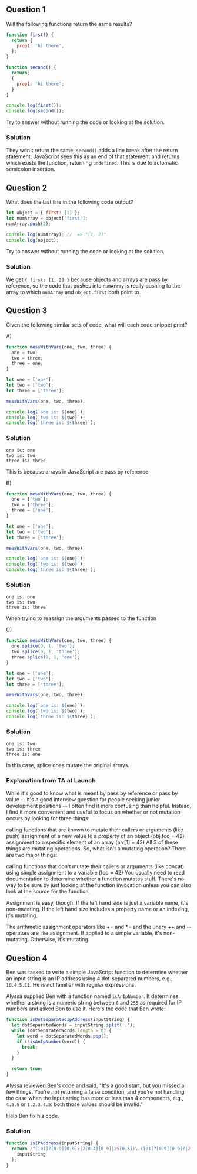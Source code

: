 ## Question 1

Will the following functions return the same results?

```js
function first() {
  return {
    prop1: 'hi there',
  };
}

function second() {
  return;
  {
    prop1: 'hi there';
  }
}

console.log(first());
console.log(second());
```

Try to answer without running the code or looking at the solution.

### Solution

They won't return the same, `second()` adds a line break after the return statement, JavaScript sees this as an end of that statement and returns which exists the function, returning `undefined`. This is due to automatic semicolon insertion.

## Question 2

What does the last line in the following code output?

```js
let object = { first: [1] };
let numArray = object['first'];
numArray.push(2);

console.log(numArray); //  => "[1, 2]"
console.log(object);
```

Try to answer without running the code or looking at the solution.

### Solution

We get `{ first: [1, 2] }` because objects and arrays are pass by reference, so the code that pushes into `numArray` is really pushing to the array to which `numArray` and `object.first` both point to.

## Question 3

Given the following similar sets of code, what will each code snippet print?

A)

```js
function messWithVars(one, two, three) {
  one = two;
  two = three;
  three = one;
}

let one = ['one'];
let two = ['two'];
let three = ['three'];

messWithVars(one, two, three);

console.log(`one is: ${one}`);
console.log(`two is: ${two}`);
console.log(`three is: ${three}`);
```

### Solution

```
one is: one
two is: two
three is: three
```

This is because arrays in JavaScript are pass by reference

B)

```js
function messWithVars(one, two, three) {
  one = ['two'];
  two = ['three'];
  three = ['one'];
}

let one = ['one'];
let two = ['two'];
let three = ['three'];

messWithVars(one, two, three);

console.log(`one is: ${one}`);
console.log(`two is: ${two}`);
console.log(`three is: ${three}`);
```

### Solution

```
one is: one
two is: two
three is: three
```

When trying to reassign the arguments passed to the function

C)

```js
function messWithVars(one, two, three) {
  one.splice(0, 1, 'two');
  two.splice(0, 1, 'three');
  three.splice(0, 1, 'one');
}

let one = ['one'];
let two = ['two'];
let three = ['three'];

messWithVars(one, two, three);

console.log(`one is: ${one}`);
console.log(`two is: ${two}`);
console.log(`three is: ${three}`);
```

### Solution

```
one is: two
two is: three
three is: one
```

In this case, splice does mutate the original arrays.

### Explanation from TA at Launch

While it's good to know what is meant by pass by reference or pass by value -- it's a good interview question for people seeking junior development positions -- I often find it more confusing than helpful. Instead, I find it more convenient and useful to focus on whether or not mutation occurs by looking for three things:

calling functions that are known to mutate their callers or arguments (like push)
assignment of a new value to a property of an object (obj.foo = 42)
assignment to a specific element of an array (arr[1] = 42)
All 3 of these things are mutating operations. So, what isn't a mutating operation? There are two major things:

calling functions that don't mutate their callers or arguments (like concat)
using simple assignment to a variable (foo = 42)
You usually need to read documentation to determine whether a function mutates stuff. There's no way to be sure by just looking at the function invocation unless you can also look at the source for the function.

Assignment is easy, though. If the left hand side is just a variable name, it's non-mutating. If the left hand size includes a property name or an indexing, it's mutating.

The arithmetic assignment operators like += and \*= and the unary ++ and -- operators are like assignment. If applied to a simple variable, it's non-mutating. Otherwise, it's mutating.

## Question 4

Ben was tasked to write a simple JavaScript function to determine whether an input string is an IP address using 4 dot-separated numbers, e.g., `10.4.5.11`. He is not familiar with regular expressions.

Alyssa supplied Ben with a function named `isAnIpNumber`. It determines whether a string is a numeric string between `0` and `255` as required for IP numbers and asked Ben to use it. Here's the code that Ben wrote:

```js
function isDotSeparatedIpAddress(inputString) {
  let dotSeparatedWords = inputString.split('.');
  while (dotSeparatedWords.length > 0) {
    let word = dotSeparatedWords.pop();
    if (!isAnIpNumber(word)) {
      break;
    }
  }

  return true;
}
```

Alyssa reviewed Ben's code and said, "It's a good start, but you missed a few things. You're not returning a false condition, and you're not handling the case when the input string has more or less than 4 components, e.g., `4.5.5` or `1.2.3.4.5`: both those values should be invalid."

Help Ben fix his code.

### Solution

```js
function isIPAddress(inputString) {
  return /^([01]?[0-9][0-9]?|2[0-4][0-9]|25[0-5])\.([01]?[0-9][0-9]?|2[0-4][0-9]|25[0-5])\.([01]?[0-9][0-9]?|2[0-4][0-9]|25[0-5])\.([01]?[0-9][0-9]?|2[0-4][0-9]|25[0-5])$/.test(
    inputString
  );
}
```
